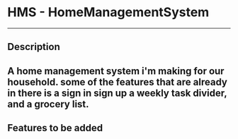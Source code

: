 # HMS - HomeManagementSystem
---
## Description
A home management system i'm making for our household.
some of the features that are already in there is a sign in sign up a weekly task divider, and a grocery list.
---
## Features to be added
